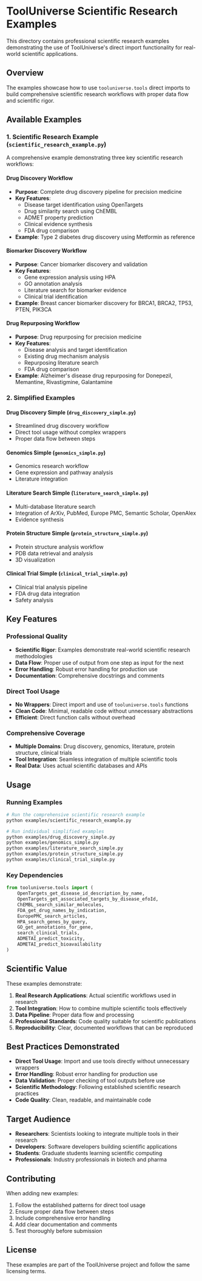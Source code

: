 # ToolUniverse Scientific Research Examples

This directory contains professional scientific research examples demonstrating the use of ToolUniverse's direct import functionality for real-world scientific applications.

## Overview

The examples showcase how to use `tooluniverse.tools` direct imports to build comprehensive scientific research workflows with proper data flow and scientific rigor.

## Available Examples

### 1. Scientific Research Example (`scientific_research_example.py`)

A comprehensive example demonstrating three key scientific research workflows:

#### Drug Discovery Workflow
- **Purpose**: Complete drug discovery pipeline for precision medicine
- **Key Features**:
  - Disease target identification using OpenTargets
  - Drug similarity search using ChEMBL
  - ADMET property prediction
  - Clinical evidence synthesis
  - FDA drug comparison
- **Example**: Type 2 diabetes drug discovery using Metformin as reference

#### Biomarker Discovery Workflow
- **Purpose**: Cancer biomarker discovery and validation
- **Key Features**:
  - Gene expression analysis using HPA
  - GO annotation analysis
  - Literature search for biomarker evidence
  - Clinical trial identification
- **Example**: Breast cancer biomarker discovery for BRCA1, BRCA2, TP53, PTEN, PIK3CA

#### Drug Repurposing Workflow
- **Purpose**: Drug repurposing for precision medicine
- **Key Features**:
  - Disease analysis and target identification
  - Existing drug mechanism analysis
  - Repurposing literature search
  - FDA drug comparison
- **Example**: Alzheimer's disease drug repurposing for Donepezil, Memantine, Rivastigmine, Galantamine

### 2. Simplified Examples

#### Drug Discovery Simple (`drug_discovery_simple.py`)
- Streamlined drug discovery workflow
- Direct tool usage without complex wrappers
- Proper data flow between steps

#### Genomics Simple (`genomics_simple.py`)
- Genomics research workflow
- Gene expression and pathway analysis
- Literature integration

#### Literature Search Simple (`literature_search_simple.py`)
- Multi-database literature search
- Integration of ArXiv, PubMed, Europe PMC, Semantic Scholar, OpenAlex
- Evidence synthesis

#### Protein Structure Simple (`protein_structure_simple.py`)
- Protein structure analysis workflow
- PDB data retrieval and analysis
- 3D visualization

#### Clinical Trial Simple (`clinical_trial_simple.py`)
- Clinical trial analysis pipeline
- FDA drug data integration
- Safety analysis

## Key Features

### Professional Quality
- **Scientific Rigor**: Examples demonstrate real-world scientific research methodologies
- **Data Flow**: Proper use of output from one step as input for the next
- **Error Handling**: Robust error handling for production use
- **Documentation**: Comprehensive docstrings and comments

### Direct Tool Usage
- **No Wrappers**: Direct import and use of `tooluniverse.tools` functions
- **Clean Code**: Minimal, readable code without unnecessary abstractions
- **Efficient**: Direct function calls without overhead

### Comprehensive Coverage
- **Multiple Domains**: Drug discovery, genomics, literature, protein structure, clinical trials
- **Tool Integration**: Seamless integration of multiple scientific tools
- **Real Data**: Uses actual scientific databases and APIs

## Usage

### Running Examples

```bash
# Run the comprehensive scientific research example
python examples/scientific_research_example.py

# Run individual simplified examples
python examples/drug_discovery_simple.py
python examples/genomics_simple.py
python examples/literature_search_simple.py
python examples/protein_structure_simple.py
python examples/clinical_trial_simple.py
```

### Key Dependencies

```python
from tooluniverse.tools import (
    OpenTargets_get_disease_id_description_by_name,
    OpenTargets_get_associated_targets_by_disease_efoId,
    ChEMBL_search_similar_molecules,
    FDA_get_drug_names_by_indication,
    EuropePMC_search_articles,
    HPA_search_genes_by_query,
    GO_get_annotations_for_gene,
    search_clinical_trials,
    ADMETAI_predict_toxicity,
    ADMETAI_predict_bioavailability
)
```

## Scientific Value

These examples demonstrate:

1. **Real Research Applications**: Actual scientific workflows used in research
2. **Tool Integration**: How to combine multiple scientific tools effectively
3. **Data Pipeline**: Proper data flow and processing
4. **Professional Standards**: Code quality suitable for scientific publications
5. **Reproducibility**: Clear, documented workflows that can be reproduced

## Best Practices Demonstrated

- **Direct Tool Usage**: Import and use tools directly without unnecessary wrappers
- **Error Handling**: Robust error handling for production use
- **Data Validation**: Proper checking of tool outputs before use
- **Scientific Methodology**: Following established scientific research practices
- **Code Quality**: Clean, readable, and maintainable code

## Target Audience

- **Researchers**: Scientists looking to integrate multiple tools in their research
- **Developers**: Software developers building scientific applications
- **Students**: Graduate students learning scientific computing
- **Professionals**: Industry professionals in biotech and pharma

## Contributing

When adding new examples:

1. Follow the established patterns for direct tool usage
2. Ensure proper data flow between steps
3. Include comprehensive error handling
4. Add clear documentation and comments
5. Test thoroughly before submission

## License

These examples are part of the ToolUniverse project and follow the same licensing terms.